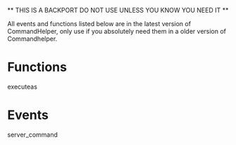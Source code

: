 ** THIS IS A BACKPORT DO NOT USE UNLESS YOU KNOW YOU NEED IT **

All events and functions listed below are in the latest version of CommandHelper, only use if you absolutely need them in a older version of Commandhelper.

# Functions
executeas

# Events
server\_command
